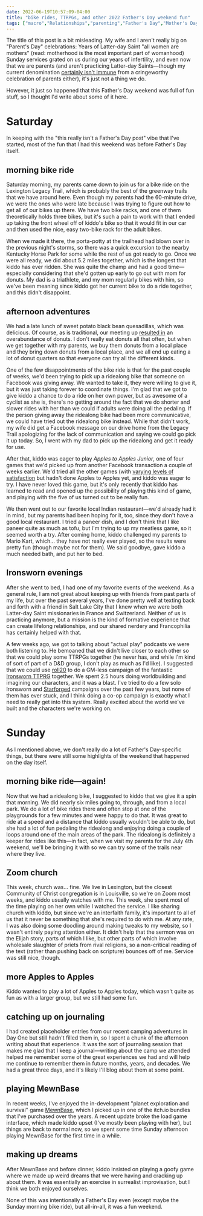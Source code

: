 ```yaml
---
date: 2022-06-19T10:57:09-04:00
title: "bike rides, TTRPGs, and other 2022 Father's Day weekend fun"
tags: ["macro","Relationships","parenting","Father's Day","Mother's Day","bikes","infertility","Mormonism","Legacy Trail","video games","Mewnbase","Latter-day Saint missionaries","roll20","TTRPGs","Ironsworn","podcasts","Lexington","Community of Christ","Reunion","Reunion 2022","journaling","Day One","itch.io","MewnBase"]
---
```


The title of this post is a bit misleading. My wife and I aren't really big on "Parent's Day" celebrations: Years of Latter-day Saint "all women are mothers" (read: motherhood is the most important part of womanhood) Sunday services grated on us during our years of infertility, and even now that we are parents (and aren't practicing Latter-day Saints—though my current denomination [certainly isn't immune](https://spencergreenhalgh.com/communities/2019-05-12-today-i/) from a cringeworthy celebration of parents either), it's just not a thing we do.

However, it just so happened that this Father's Day weekend was full of fun stuff, so I thought I'd write about some of it here.

# Saturday

In keeping with the "this really isn't a Father's Day post" vibe that I've started, most of the fun that I had this weekend was before Father's Day itself.

## morning bike ride

Saturday morning, my parents came down to join us for a bike ride on the Lexington Legacy Trail, which is probably the best of the greenway trails that we have around here. Even though my parents had the 60-minute drive, we were the ones who were late because I was trying to figure out how to get all of our bikes up there. We have two bike racks, and one of them theoretically holds three bikes, but it's such a pain to work with that I ended up taking the front wheel off of kiddo's bike so that it would fit in our car and then used the nice, easy two-bike rack for the adult bikes.

When we made it there, the porta-potty at the trailhead had blown over in the previous night's storms, so there was a quick excursion to the nearby Kentucky Horse Park for some while the rest of us got ready to go. Once we were all ready, we did about 5.2 miles together, which is the longest that kiddo has ever ridden. She was quite the champ and had a good time—especially considering that she'd gotten up early to go out with mom for donuts. My dad is a triathlete, and my mom regularly bikes with him, so we've been meaning since kiddo got her current bike to do a ride together, and this didn't disappoint. 

## afternoon adventures

We had a late lunch of sweet potato black bean quesadillas, which was delicious. Of course, as is traditional, our meeting up [resulted in](https://spencergreenhalgh.com/relationships/2022-06-18-whenever-my/) an overabundance of donuts. I don't really eat donuts all that often, but when we get together with my parents, we buy them donuts from a local place and they bring down donuts from a local place, and we all end up eating a lot of donut quarters so that everyone can try all the different kinds.

One of the few disappointments of the bike ride is that for the past couple of weeks, we'd been trying to pick up a ridealong bike that someone on Facebook was giving away. We wanted to take it, they were willing to give it, but it was just taking forever to coordinate things. I'm glad that we got to give kiddo a chance to do a ride on her own power, but as awesome of a cyclist as she is, there's no getting around the fact that we do shorter and slower rides with her than we could if adults were doing all the pedaling. If the person giving away the ridealong bike had been more communicative, we could have tried out the ridealong bike instead. While that didn't work, my wife did get a Facebook message on our drive home from the Legacy Trail apologizing for the lack of communication and saying we could go pick it up today. So, I went with my dad to pick up the ridealong and get it ready for use. 

After that, kiddo was eager to play *Apples to Apples Junior*, one of four games that we'd picked up from another Facebook transaction a couple of weeks earlier. We'd tried all the other games (with [varying levels of satisfaction]((https://spencergreenhalgh.com/relationships/2022-06-07-were-building/)) but hadn't done Apples to Apples yet, and kiddo was eager to try. I have never loved this game, but it's only recently that kiddo has learned to read and opened up the possibility of playing this kind of game, and playing with the five of us turned out to be really fun.

We then went out to our favorite local Indian restaurant—we'd already had it in mind, but my parents had been hoping for it, too, since they don't have a good local restaurant. I tried a paneer dish, and I don't think that I like paneer quite as much as tofu, but I'm trying to up my meatless game, so it seemed worth a try. After coming home, kiddo challenged my parents to Mario Kart, which... they have not really ever played, so the results were pretty fun (though maybe not for them). We said goodbye, gave kiddo a much needed bath, and put her to bed. 

## Ironsworn evenings

After she went to bed, I had one of my favorite events of the weekend. As a general rule, I am not great about keeping up with friends from past parts of my life, but over the past several years, I've done pretty well at texting back and forth with a friend in Salt Lake City that I knew when we were both Latter-day Saint missionaries in France and Switzerland. Neither of us is practicing anymore, but a mission is the kind of formative experience that can create lifelong relationships, and our shared nerdery and Francophilia has certainly helped with that. 

A few weeks ago, we got to talking about "actual play" podcasts we were both listening to. He bemoaned that we didn't live closer to each other so that we could play some TTRPGs together (he never has, and while I'm kind of sort of part of a D&D group, I don't play as much as I'd like). I suggested that we could use [roll20](https://roll20.net/) to do a GM-less campaign of the fantastic [Ironsworn TTPRG](https://www.ironswornrpg.com/) together. We spent 2.5 hours doing worldbuilding and imagining our characters, and it was a blast. I've tried to do a few solo Ironsworn and [Starforged](https://www.ironswornrpg.com/product-ironsworn-starforged) campaigns over the past few years, but none of them has ever stuck, and I think doing a co-op campaign is exactly what I need to really get into this system. Really excited about the world we've built and the characters we're working on. 

# Sunday

As I mentioned above, we don't really do a lot of Father's Day-specific things, but there were still some highlights of the weekend that happened on the day itself.

## morning bike ride—again!

Now that we had a ridealong bike, I suggested to kiddo that we give it a spin that morning. We did nearly six miles going to, through, and from a local park. We do a lot of bike rides there and often stop at one of the playgrounds for a few minutes and were happy to do that. It was great to ride at a speed and a distance that kiddo usually wouldn't be able to do, but she had a lot of fun pedaling the ridealong and enjoying doing a couple of loops around one of the main areas of the park. The ridealong is definitely a keeper for rides like this—in fact, when we visit my parents for the July 4th weekend, we'll be bringing it with so we can try some of the trails near where they live. 

## Zoom church

This week, church was... fine. We live in Lexington, but the closest Community of Christ congregation is in Louisville, so we're on Zoom most weeks, and kiddo usually watches with me. This week, she spent most of the time playing on her own while I watched the service. I like sharing church with kiddo, but since we're an interfaith family, it's important to all of us that it never be something that she's required to do with me. At any rate, I was also doing some doodling around making tweaks to my website, so I wasn't entirely paying attention either. It didn't help that the sermon was on the Elijah story, parts of which I like, but other parts of which involve wholesale slaughter of priets from rival religions, so a non-critical reading of the text (rather than pushing back on scripture) bounces off of me. Service was still nice, though.

## more Apples to Apples

Kiddo wanted to play a lot of Apples to Apples today, which wasn't quite as fun as with a larger group, but we still had some fun. 

## catching up on journaling

I had created placeholder entries from our recent camping adventures in Day One but still hadn't filled them in, so I spent a chunk of the afternoon writing about that experience. It was the sort of journaling session that makes me glad that I keep a journal—writing about the camp we attended helped me remember some of the great experiences we had and will help me continue to remember them in future months, years, and decades. We had a great three days, and it's likely I'll blog about them at some point. 

## playing MewnBase

In recent weeks, I've enjoyed the in-development "planet exploration and survival" game [MewnBase](https://cairn4.itch.io/mewnbase), which I picked up in one of the itch.io bundles that I've purchased over the years. A recent update broke the load game interface, which made kiddo upset (I've mostly been playing with her), but things are back to normal now, so we spent some time Sunday afternoon playing MewnBase for the first time in a while.

## making up dreams

After MewnBase and before dinner, kiddo insisted on playing a goofy game where we made up weird dreams that we were having and cracking up about them. It was essentially an exercise in surrealist improvisation, but I think we both enjoyed ourselves. 

None of this was intentionally a Father's Day even (except maybe the Sunday morning bike ride), but all-in-all, it was a fun weekend.